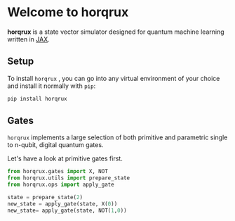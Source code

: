 # Welcome to horqrux

**horqrux** is a state vector simulator designed for quantum machine learning written in [JAX](https://jax.readthedocs.io/).

## Setup

To install `horqrux` , you can go into any virtual environment of your
choice and install it normally with `pip`:

```bash
pip install horqrux
```

## Gates

`horqrux` implements a large selection of both primitive and parametric single to n-qubit, digital quantum gates.

Let's have a look at primitive gates first.

```python exec="on" source="material-block"
from horqrux.gates import X, NOT
from horqrux.utils import prepare_state
from horqrux.ops import apply_gate

state = prepare_state(2)
new_state = apply_gate(state, X(0))
new_state= apply_gate(state, NOT(1,0))
```
